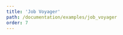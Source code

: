 ```yaml
---
title: 'Job Voyager'
path: /documentation/examples/job_voyager
order: 7
---
```


<view-source name="JobVoyager" component="JobVoyager"></view-source>
